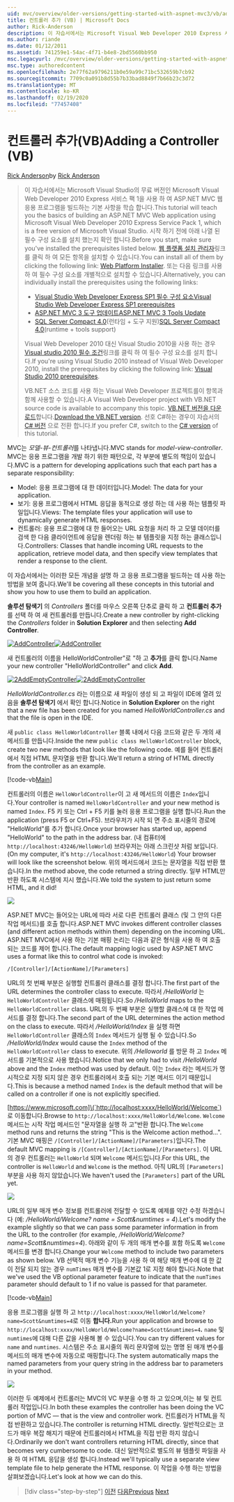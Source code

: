 ```yaml
---
uid: mvc/overview/older-versions/getting-started-with-aspnet-mvc3/vb/adding-a-controller
title: 컨트롤러 추가 (VB) | Microsoft Docs
author: Rick-Anderson
description: 이 자습서에서는 Microsoft Visual Web Developer 2010 Express 서비스 팩 1 (...)을 사용 하 여 ASP.NET MVC 웹 응용 프로그램을 빌드하는 기본 사항을 학습 합니다.
ms.author: riande
ms.date: 01/12/2011
ms.assetid: 741259e1-54ac-4f71-b4e8-2bd5560bb950
msc.legacyurl: /mvc/overview/older-versions/getting-started-with-aspnet-mvc3/vb/adding-a-controller
msc.type: authoredcontent
ms.openlocfilehash: 2e77f62a9796211b0e59a99c71bc532659b7cb92
ms.sourcegitcommit: 7709c0a091b8d55b7b33bad8849f7b66b23c3d72
ms.translationtype: MT
ms.contentlocale: ko-KR
ms.lasthandoff: 02/19/2020
ms.locfileid: "77457408"
---
```

# <a name="adding-a-controller-vb"></a><span data-ttu-id="7a807-103">컨트롤러 추가(VB)</span><span class="sxs-lookup"><span data-stu-id="7a807-103">Adding a Controller (VB)</span></span>

<span data-ttu-id="7a807-104">[Rick Anderson](https://twitter.com/RickAndMSFT)</span><span class="sxs-lookup"><span data-stu-id="7a807-104">by [Rick Anderson](https://twitter.com/RickAndMSFT)</span></span>

> <span data-ttu-id="7a807-105">이 자습서에서는 Microsoft Visual Studio의 무료 버전인 Microsoft Visual Web Developer 2010 Express 서비스 팩 1을 사용 하 여 ASP.NET MVC 웹 응용 프로그램을 빌드하는 기본 사항을 학습 합니다.</span><span class="sxs-lookup"><span data-stu-id="7a807-105">This tutorial will teach you the basics of building an ASP.NET MVC Web application using Microsoft Visual Web Developer 2010 Express Service Pack 1, which is a free version of Microsoft Visual Studio.</span></span> <span data-ttu-id="7a807-106">시작 하기 전에 아래 나열 된 필수 구성 요소를 설치 했는지 확인 합니다.</span><span class="sxs-lookup"><span data-stu-id="7a807-106">Before you start, make sure you've installed the prerequisites listed below.</span></span> <span data-ttu-id="7a807-107">[웹 플랫폼 설치 관리자](https://www.microsoft.com/web/gallery/install.aspx?appid=VWD2010SP1Pack)링크를 클릭 하 여 모든 항목을 설치할 수 있습니다.</span><span class="sxs-lookup"><span data-stu-id="7a807-107">You can install all of them by clicking the following link: [Web Platform Installer](https://www.microsoft.com/web/gallery/install.aspx?appid=VWD2010SP1Pack).</span></span> <span data-ttu-id="7a807-108">또는 다음 링크를 사용 하 여 필수 구성 요소를 개별적으로 설치할 수 있습니다.</span><span class="sxs-lookup"><span data-stu-id="7a807-108">Alternatively, you can individually install the prerequisites using the following links:</span></span>
> 
> - [<span data-ttu-id="7a807-109">Visual Studio Web Developer Express SP1 필수 구성 요소</span><span class="sxs-lookup"><span data-stu-id="7a807-109">Visual Studio Web Developer Express SP1 prerequisites</span></span>](https://www.microsoft.com/web/gallery/install.aspx?appid=VWD2010SP1Pack)
> - [<span data-ttu-id="7a807-110">ASP.NET MVC 3 도구 업데이트</span><span class="sxs-lookup"><span data-stu-id="7a807-110">ASP.NET MVC 3 Tools Update</span></span>](https://www.microsoft.com/web/gallery/install.aspx?appsxml=&amp;appid=MVC3)
> - <span data-ttu-id="7a807-111">[SQL Server Compact 4.0](https://www.microsoft.com/web/gallery/install.aspx?appid=SQLCE;SQLCEVSTools_4_0)(런타임 + 도구 지원)</span><span class="sxs-lookup"><span data-stu-id="7a807-111">[SQL Server Compact 4.0](https://www.microsoft.com/web/gallery/install.aspx?appid=SQLCE;SQLCEVSTools_4_0)(runtime + tools support)</span></span>
> 
> <span data-ttu-id="7a807-112">Visual Web Developer 2010 대신 Visual Studio 2010을 사용 하는 경우 [Visual studio 2010 필수 조건](https://www.microsoft.com/web/gallery/install.aspx?appsxml=&amp;appid=VS2010SP1Pack)링크를 클릭 하 여 필수 구성 요소를 설치 합니다.</span><span class="sxs-lookup"><span data-stu-id="7a807-112">If you're using Visual Studio 2010 instead of Visual Web Developer 2010, install the prerequisites by clicking the following link: [Visual Studio 2010 prerequisites](https://www.microsoft.com/web/gallery/install.aspx?appsxml=&amp;appid=VS2010SP1Pack).</span></span>
> 
> <span data-ttu-id="7a807-113">VB.NET 소스 코드를 사용 하는 Visual Web Developer 프로젝트를이 항목과 함께 사용할 수 있습니다.</span><span class="sxs-lookup"><span data-stu-id="7a807-113">A Visual Web Developer project with VB.NET source code is available to accompany this topic.</span></span> <span data-ttu-id="7a807-114">[VB.NET 버전을 다운로드](https://code.msdn.microsoft.com/Introduction-to-MVC-3-10d1b098)합니다.</span><span class="sxs-lookup"><span data-stu-id="7a807-114">[Download the VB.NET version](https://code.msdn.microsoft.com/Introduction-to-MVC-3-10d1b098).</span></span> <span data-ttu-id="7a807-115">선호 C#하는 경우이 자습서의 [ C# 버전](../cs/adding-a-controller.md) 으로 전환 합니다.</span><span class="sxs-lookup"><span data-stu-id="7a807-115">If you prefer C#, switch to the [C# version](../cs/adding-a-controller.md) of this tutorial.</span></span>

<span data-ttu-id="7a807-116">MVC는 *모델-뷰-컨트롤러*를 나타냅니다.</span><span class="sxs-lookup"><span data-stu-id="7a807-116">MVC stands for *model-view-controller*.</span></span> <span data-ttu-id="7a807-117">MVC는 응용 프로그램을 개발 하기 위한 패턴으로, 각 부분에 별도의 책임이 있습니다.</span><span class="sxs-lookup"><span data-stu-id="7a807-117">MVC is a pattern for developing applications such that each part has a separate responsibility:</span></span>

- <span data-ttu-id="7a807-118">Model: 응용 프로그램에 대 한 데이터입니다.</span><span class="sxs-lookup"><span data-stu-id="7a807-118">Model: The data for your application.</span></span>
- <span data-ttu-id="7a807-119">보기: 응용 프로그램에서 HTML 응답을 동적으로 생성 하는 데 사용 하는 템플릿 파일입니다.</span><span class="sxs-lookup"><span data-stu-id="7a807-119">Views: The template files your application will use to dynamically generate HTML responses.</span></span>
- <span data-ttu-id="7a807-120">컨트롤러: 응용 프로그램에 대 한 들어오는 URL 요청을 처리 하 고 모델 데이터를 검색 한 다음 클라이언트에 응답을 렌더링 하는 뷰 템플릿을 지정 하는 클래스입니다.</span><span class="sxs-lookup"><span data-stu-id="7a807-120">Controllers: Classes that handle incoming URL requests to the application, retrieve model data, and then specify view templates that render a response to the client.</span></span>

<span data-ttu-id="7a807-121">이 자습서에서는 이러한 모든 개념을 설명 하 고 응용 프로그램을 빌드하는 데 사용 하는 방법을 보여 줍니다.</span><span class="sxs-lookup"><span data-stu-id="7a807-121">We'll be covering all these concepts in this tutorial and show you how to use them to build an application.</span></span>

<span data-ttu-id="7a807-122">**솔루션 탐색기** 의 *Controllers* 폴더를 마우스 오른쪽 단추로 클릭 하 고 **컨트롤러 추가**를 선택 하 여 새 컨트롤러를 만듭니다.</span><span class="sxs-lookup"><span data-stu-id="7a807-122">Create a new controller by right-clicking the *Controllers* folder in **Solution Explorer** and then selecting **Add Controller**.</span></span>

<span data-ttu-id="7a807-123">[![AddController](adding-a-controller/_static/image2.png "AddController")](adding-a-controller/_static/image1.png)</span><span class="sxs-lookup"><span data-stu-id="7a807-123">[![AddController](adding-a-controller/_static/image2.png "AddController")](adding-a-controller/_static/image1.png)</span></span>

<span data-ttu-id="7a807-124">새 컨트롤러의 이름을 HelloWorldController&quot;로 &quot;하 고 **추가**를 클릭 합니다.</span><span class="sxs-lookup"><span data-stu-id="7a807-124">Name your new controller &quot;HelloWorldController&quot; and click **Add**.</span></span>

<span data-ttu-id="7a807-125">[![2AddEmptyController](adding-a-controller/_static/image4.png "2AddEmptyController")](adding-a-controller/_static/image3.png)</span><span class="sxs-lookup"><span data-stu-id="7a807-125">[![2AddEmptyController](adding-a-controller/_static/image4.png "2AddEmptyController")](adding-a-controller/_static/image3.png)</span></span>

<span data-ttu-id="7a807-126">*HelloWorldController.cs* 라는 이름으로 새 파일이 생성 되 고 파일이 IDE에 열려 있음을 **솔루션 탐색기** 에서 확인 합니다.</span><span class="sxs-lookup"><span data-stu-id="7a807-126">Notice in **Solution Explorer** on the right that a new file has been created for you named *HelloWorldController.cs* and that the file is open in the IDE.</span></span>

<span data-ttu-id="7a807-127">새 `public class HelloWorldController` 블록 내에서 다음 코드와 같은 두 개의 새 메서드를 만듭니다.</span><span class="sxs-lookup"><span data-stu-id="7a807-127">Inside the new `public class HelloWorldController` block, create two new methods that look like the following code.</span></span> <span data-ttu-id="7a807-128">예를 들어 컨트롤러에서 직접 HTML 문자열을 반환 합니다.</span><span class="sxs-lookup"><span data-stu-id="7a807-128">We'll return a string of HTML directly from the controller as an example.</span></span>

[!code-vb[Main](adding-a-controller/samples/sample1.vb)]

<span data-ttu-id="7a807-129">컨트롤러의 이름은 `HelloWorldController`이 고 새 메서드의 이름은 `Index`입니다.</span><span class="sxs-lookup"><span data-stu-id="7a807-129">Your controller is named `HelloWorldController` and your new method is named `Index`.</span></span> <span data-ttu-id="7a807-130">F5 키 또는 Ctrl + F5 키를 눌러 응용 프로그램을 실행 합니다.</span><span class="sxs-lookup"><span data-stu-id="7a807-130">Run the application (press F5 or Ctrl+F5).</span></span> <span data-ttu-id="7a807-131">브라우저가 시작 되 면 주소 표시줄의 경로에 &quot;HelloWorld&quot;를 추가 합니다.</span><span class="sxs-lookup"><span data-stu-id="7a807-131">Once your browser has started up, append &quot;HelloWorld&quot; to the path in the address bar.</span></span> <span data-ttu-id="7a807-132">(내 컴퓨터에 `http://localhost:43246/HelloWorld`) 브라우저는 아래 스크린샷 처럼 보입니다.</span><span class="sxs-lookup"><span data-stu-id="7a807-132">(On my computer, it's `http://localhost:43246/HelloWorld`) Your browser will look like the screenshot below.</span></span> <span data-ttu-id="7a807-133">위의 메서드에서 코드는 문자열을 직접 반환 했습니다.</span><span class="sxs-lookup"><span data-stu-id="7a807-133">In the method above, the code returned a string directly.</span></span> <span data-ttu-id="7a807-134">일부 HTML만 반환 하도록 시스템에 지시 했습니다.</span><span class="sxs-lookup"><span data-stu-id="7a807-134">We told the system to just return some HTML, and it did!</span></span>

![](adding-a-controller/_static/image5.png)

<span data-ttu-id="7a807-135">ASP.NET MVC는 들어오는 URL에 따라 서로 다른 컨트롤러 클래스 (및 그 안의 다른 작업 메서드)를 호출 합니다.</span><span class="sxs-lookup"><span data-stu-id="7a807-135">ASP.NET MVC invokes different controller classes (and different action methods within them) depending on the incoming URL.</span></span> <span data-ttu-id="7a807-136">ASP.NET MVC에서 사용 하는 기본 매핑 논리는 다음과 같은 형식을 사용 하 여 호출 되는 코드를 제어 합니다.</span><span class="sxs-lookup"><span data-stu-id="7a807-136">The default mapping logic used by ASP.NET MVC uses a format like this to control what code is invoked:</span></span>

`/[Controller]/[ActionName]/[Parameters]`

<span data-ttu-id="7a807-137">URL의 첫 번째 부분은 실행할 컨트롤러 클래스를 결정 합니다.</span><span class="sxs-lookup"><span data-stu-id="7a807-137">The first part of the URL determines the controller class to execute.</span></span> <span data-ttu-id="7a807-138">따라서 */HelloWorld* 는 `HelloWorldController` 클래스에 매핑됩니다.</span><span class="sxs-lookup"><span data-stu-id="7a807-138">So */HelloWorld* maps to the `HelloWorldController` class.</span></span> <span data-ttu-id="7a807-139">URL의 두 번째 부분은 실행할 클래스에 대 한 작업 메서드를 결정 합니다.</span><span class="sxs-lookup"><span data-stu-id="7a807-139">The second part of the URL determines the action method on the class to execute.</span></span> <span data-ttu-id="7a807-140">따라서 */HelloWorld/Index* 을 실행 하면 `HelloWorldController` 클래스의 `Index` 메서드가 실행 될 수 있습니다.</span><span class="sxs-lookup"><span data-stu-id="7a807-140">So */HelloWorld/Index* would cause the `Index` method of the `HelloWorldController` class to execute.</span></span> <span data-ttu-id="7a807-141">위의 */Helloworld* 를 방문 하 고 `Index` 메서드를 기본적으로 사용 했습니다.</span><span class="sxs-lookup"><span data-stu-id="7a807-141">Notice that we only had to visit */HelloWorld* above and the `Index` method was used by default.</span></span> <span data-ttu-id="7a807-142">이는 `Index` 라는 메서드가 명시적으로 지정 되지 않은 경우 컨트롤러에서 호출 되는 기본 메서드 이기 때문입니다.</span><span class="sxs-lookup"><span data-stu-id="7a807-142">This is because a method named `Index` is the default method that will be called on a controller if one is not explicitly specified.</span></span>

<span data-ttu-id="7a807-143">[https://www.microsoft.com]\(`http://localhost:xxxx/HelloWorld/Welcome`) 로 이동합니다.</span><span class="sxs-lookup"><span data-stu-id="7a807-143">Browse to `http://localhost:xxxx/HelloWorld/Welcome`.</span></span> <span data-ttu-id="7a807-144">`Welcome` 메서드는 시작 작업 메서드인 &quot;문자열을 실행 하 고&quot;반환 합니다.</span><span class="sxs-lookup"><span data-stu-id="7a807-144">The `Welcome` method runs and returns the string &quot;This is the Welcome action method...&quot;.</span></span> <span data-ttu-id="7a807-145">기본 MVC 매핑은 `/[Controller]/[ActionName]/[Parameters]`입니다.</span><span class="sxs-lookup"><span data-stu-id="7a807-145">The default MVC mapping is `/[Controller]/[ActionName]/[Parameters]`.</span></span> <span data-ttu-id="7a807-146">이 URL의 경우 컨트롤러는 `HelloWorld` 되며 `Welcome` 메서드입니다.</span><span class="sxs-lookup"><span data-stu-id="7a807-146">For this URL, the controller is `HelloWorld` and `Welcome` is the method.</span></span> <span data-ttu-id="7a807-147">아직 URL의 `[Parameters]` 부분을 사용 하지 않았습니다.</span><span class="sxs-lookup"><span data-stu-id="7a807-147">We haven't used the `[Parameters]` part of the URL yet.</span></span>

![](adding-a-controller/_static/image6.png)

<span data-ttu-id="7a807-148">URL의 일부 매개 변수 정보를 컨트롤러에 전달할 수 있도록 예제를 약간 수정 하겠습니다 (예: */HelloWorld/Welcome? name = Scott&amp;numtimes = 4*).</span><span class="sxs-lookup"><span data-stu-id="7a807-148">Let's modify the example slightly so that we can pass some parameter information in from the URL to the controller (for example, */HelloWorld/Welcome?name=Scott&amp;numtimes=4*).</span></span> <span data-ttu-id="7a807-149">아래와 같이 두 개의 매개 변수를 포함 하도록 `Welcome` 메서드를 변경 합니다.</span><span class="sxs-lookup"><span data-stu-id="7a807-149">Change your `Welcome` method to include two parameters as shown below.</span></span> <span data-ttu-id="7a807-150">VB 선택적 매개 변수 기능을 사용 하 여 해당 매개 변수에 대 한 값이 전달 되지 않는 경우 `numTimes` 매개 변수를 기본값 1로 지정 해야 합니다.</span><span class="sxs-lookup"><span data-stu-id="7a807-150">Note that we've used the VB optional parameter feature to indicate that the `numTimes` parameter should default to 1 if no value is passed for that parameter.</span></span>

[!code-vb[Main](adding-a-controller/samples/sample2.vb)]

<span data-ttu-id="7a807-151">응용 프로그램을 실행 하 고 `http://localhost:xxxx/HelloWorld/Welcome?name=Scott&numtimes=4`로 이동 **합니다.**</span><span class="sxs-lookup"><span data-stu-id="7a807-151">Run your application and browse to `http://localhost:xxxx/HelloWorld/Welcome?name=Scott&numtimes=4`**.**</span></span> <span data-ttu-id="7a807-152">`name` 및 `numtimes`에 대해 다른 값을 사용해 볼 수 있습니다.</span><span class="sxs-lookup"><span data-stu-id="7a807-152">You can try different values for `name` and `numtimes`.</span></span> <span data-ttu-id="7a807-153">시스템은 주소 표시줄의 쿼리 문자열에 있는 명명 된 매개 변수를 메서드의 매개 변수에 자동으로 매핑합니다.</span><span class="sxs-lookup"><span data-stu-id="7a807-153">The system automatically maps the named parameters from your query string in the address bar to parameters in your method.</span></span>

![](adding-a-controller/_static/image7.png)

<span data-ttu-id="7a807-154">이러한 두 예제에서 컨트롤러는 MVC의 VC 부분을 수행 하 고 있으며,이는 뷰 및 컨트롤러 작업입니다.</span><span class="sxs-lookup"><span data-stu-id="7a807-154">In both these examples the controller has been doing the VC portion of MVC — that is the view and controller work.</span></span> <span data-ttu-id="7a807-155">컨트롤러가 HTML을 직접 반환하고 있습니다.</span><span class="sxs-lookup"><span data-stu-id="7a807-155">The controller is returning HTML directly.</span></span> <span data-ttu-id="7a807-156">일반적으로는 코드가 매우 복잡 해지기 때문에 컨트롤러에서 HTML을 직접 반환 하지 않습니다.</span><span class="sxs-lookup"><span data-stu-id="7a807-156">Ordinarily we don't want controllers returning HTML directly, since that becomes very cumbersome to code.</span></span> <span data-ttu-id="7a807-157">대신 일반적으로 별도의 뷰 템플릿 파일을 사용 하 여 HTML 응답을 생성 합니다.</span><span class="sxs-lookup"><span data-stu-id="7a807-157">Instead we'll typically use a separate view template file to help generate the HTML response.</span></span> <span data-ttu-id="7a807-158">이 작업을 수행 하는 방법을 살펴보겠습니다.</span><span class="sxs-lookup"><span data-stu-id="7a807-158">Let's look at how we can do this.</span></span>

> [!div class="step-by-step"]
> <span data-ttu-id="7a807-159">[이전](intro-to-aspnet-mvc-3.md)
> [다음](adding-a-view.md)</span><span class="sxs-lookup"><span data-stu-id="7a807-159">[Previous](intro-to-aspnet-mvc-3.md)
[Next](adding-a-view.md)</span></span>
